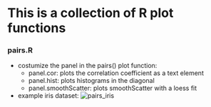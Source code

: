 # This is a collection of R plot functions

### pairs.R
- costumize the panel in the pairs() plot function:
	- panel.cor: plots the correlation coefficient as a text element
	- panel.hist: plots histograms in the diagonal
	- panel.smoothScatter: plots smoothScatter with a loess fit
- example iris dataset:
![pairs_iris](https://github.com/lylamha/Visualization/pairs_iris.png "Example")